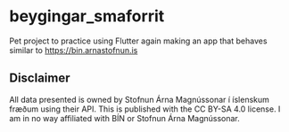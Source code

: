 # beygingar_smaforrit

Pet project to practice using Flutter again making an app that behaves similar to https://bin.arnastofnun.is 
 
## Disclaimer

All data presented is owned by Stofnun Árna Magnússonar 
í íslenskum fræðum using their API. This is published with the CC BY-SA 4.0 license.
I am in no way affiliated with BÍN or Stofnun Árna Magnússonar.
